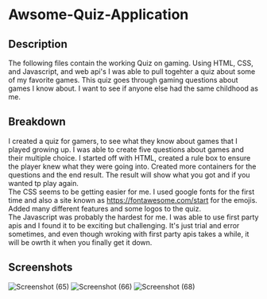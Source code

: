 # Awsome-Quiz-Application

## Description
The following files contain the working Quiz on gaming. Using HTML, CSS, and Javascript, and web api's I was able to pull togehter a quiz about some of my favorite games. This quiz goes through gaming questions about games I know about. I want to see if anyone else had the same childhood as me.

## Breakdown
I created a quiz for gamers, to see what they know about games that I played growing up. I was able to create five questions about games and their multiple choice. I started off with HTML, created a rule box to ensure the player knew what they were going into. Created more containers for the questions and the end result. The result will show what you got and if you wanted tp play again. 
<br />
The CSS seems to be getting easier for me. I used google fonts for the first time and also a site known as https://fontawesome.com/start for the emojis. Added many different features and some logos to the quiz. 
<br />
The Javascript was probably the hardest for me. I was able to use first party apis and I found it to be exciting but challenging. It's just trial and error sometimes, and even though wroking with first party apis takes a while, it will be owrth it when you finally get it down.

## Screenshots
![Screenshot (65)](https://user-images.githubusercontent.com/76802722/109444790-0d85c980-7a0c-11eb-8c4d-7e6d9a8ba00a.png)
![Screenshot (66)](https://user-images.githubusercontent.com/76802722/109444803-15456e00-7a0c-11eb-8687-268ce8f61c50.png)
![Screenshot (68)](https://user-images.githubusercontent.com/76802722/109444805-170f3180-7a0c-11eb-955b-b603b23a819c.png)
